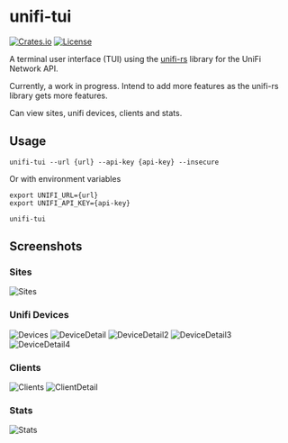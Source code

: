 # unifi-tui

[![Crates.io](https://img.shields.io/crates/v/unifi-tui)](https://crates.io/crates/unifi-tui)
[![License](https://img.shields.io/crates/l/unifi-tui)](LICENSE)


A terminal user interface (TUI) using the [unifi-rs](https://crates.io/crates/unifi-rs) library for the UniFi Network API.

Currently, a work in progress. Intend to add more features as the unifi-rs library gets more features. 

Can view sites, unifi devices, clients and stats.

## Usage
```shell
unifi-tui --url {url} --api-key {api-key} --insecure
```

Or with environment variables
```shell
export UNIFI_URL={url}
export UNIFI_API_KEY={api-key}

unifi-tui
```

## Screenshots
### Sites
![Sites](./doc/sites.png)

### Unifi Devices
![Devices](./doc/devices.png)
![DeviceDetail](./doc/device-details.png)
![DeviceDetail2](./doc/device-details-network.png)
![DeviceDetail3](./doc/device-details-ports.png)
![DeviceDetail4](./doc/device-details-radio.png)

### Clients
![Clients](./doc/clients.png)
![ClientDetail](./doc/client-details.png)

### Stats
![Stats](./doc/general-stats.png)
